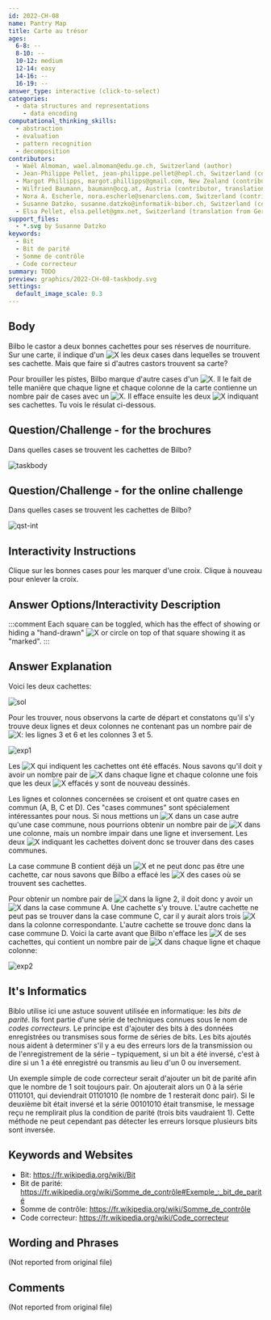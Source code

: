 ```yaml
---
id: 2022-CH-08
name: Pantry Map
title: Carte au trésor
ages:
  6-8: --
  8-10: --
  10-12: medium
  12-14: easy
  14-16: --
  16-19: --
answer_type: interactive (click-to-select)
categories:
  - data structures and representations
    - data encoding
computational_thinking_skills:
  - abstraction
  - evaluation
  - pattern recognition
  - decomposition
contributors:
  - Waël Almoman, wael.almoman@edu.ge.ch, Switzerland (author)
  - Jean-Philippe Pellet, jean-philippe.pellet@hepl.ch, Switzerland (contributor)
  - Margot Phillipps, margot.phillipps@gmail.com, New Zealand (contributor)
  - Wilfried Baumann, baumann@ocg.at, Austria (contributor, translation from English into German)
  - Nora A. Escherle, nora.escherle@senarclens.com, Switzerland (contributor)
  - Susanne Datzko, susanne.datzko@informatik-biber.ch, Switzerland (contributor, graphics)
  - Elsa Pellet, elsa.pellet@gmx.net, Switzerland (translation from German into French)
support_files:
  - *.svg by Susanne Datzko
keywords:
  - Bit
  - Bit de parité
  - Somme de contrôle
  - Code correcteur
summary: TODO
preview: graphics/2022-CH-08-taskbody.svg
settings:
  default_image_scale: 0.3
---
```


[exp1]: graphics/2022-CH-08-explanation1.svg "Explication 1"
[exp2]: graphics/2022-CH-08-explanation2.svg "Explication 2"
[sol]: graphics/2022-CH-08-solution.svg "Solution"
[taskbody]: graphics/2022-CH-08-taskbody.svg "Carte"
[X]: graphics/2022-CH-08-inline_cross.svg "X (15px inline(+0.3ex))"
[qst-int]: interactivity/2022-CH-08-question_interactive.svg

## Body

Bilbo le castor a deux bonnes cachettes pour ses réserves de nourriture. Sur une carte, il indique d'un ![X] les deux cases dans lequelles se trouvent ses cachette. Mais que faire si d'autres castors trouvent sa carte?

Pour brouiller les pistes, Bilbo marque d'autre cases d'un ![X]. Il le fait de telle manière que chaque ligne et chaque colonne de la carte contienne un nombre pair de cases avec un ![X]. Il efface ensuite les deux ![X] indiquant ses cachettes. Tu vois le résulat ci-dessous.

## Question/Challenge - for the brochures

Dans quelles cases se trouvent les cachettes de Bilbo?

![taskbody]


## Question/Challenge - for the online challenge

Dans quelles cases se trouvent les cachettes de Bilbo?

![qst-int]

## Interactivity Instructions

Clique sur les bonnes cases pour les marquer d'une croix. Clique à nouveau pour enlever la croix.

## Answer Options/Interactivity Description

<!-- empty -->

:::comment
Each square can be toggled, which has the effect of showing or hiding a "hand-drawn" ![X] or circle on top of that square showing it as "marked".
:::


## Answer Explanation

Voici les deux cachettes:

![sol]

Pour les trouver, nous observons la carte de départ et constatons qu'il s'y trouve deux lignes et deux colonnes ne contenant pas un nombre pair de ![X]: les lignes 3 et 6 et les colonnes 3 et 5.

![exp1]

Les ![X] qui indiquent les cachettes ont été effacés. Nous savons qu'il doit y avoir un nombre pair de ![X] dans chaque ligne et chaque colonne une fois que les deux ![X] effacés y sont de nouveau dessinés.

Les lignes et colonnes concernées se croisent et ont quatre cases en commun (A, B, C et D). Ces "cases communes" sont spécialement intéressantes pour nous. Si nous mettions un ![X] dans un case autre qu'une case commune, nous pourrions obtenir un nombre pair de ![X] dans une colonne, mais un nombre impair dans une ligne et inversement. Les deux ![X] indiquant les cachettes doivent donc se trouver dans des cases communes.

La case commune B contient déjà un ![X] et ne peut donc pas être une cachette, car nous savons que Bilbo a effacé les ![X] des cases où se trouvent ses cachettes.

Pour obtenir un nombre pair de ![X] dans la ligne 2, il doit donc y avoir un ![X] dans la case commune A. Une cachette s'y trouve. L'autre cachette ne peut pas se trouver dans la case commune C, car il y aurait alors trois ![X] dans la colonne correspondante. L'autre cachette se trouve donc dans la case commune D. Voici la carte avant que Bilbo n'efface les ![X] de ses cachettes, qui contient un nombre pair de ![X] dans chaque ligne et chaque colonne:

![exp2]


## It's Informatics

Biblo utilise ici une astuce souvent utilisée en informatique: les _bits de parité_. Ils font partie d'une série de techniques connues sous le nom de _codes correcteurs_. Le principe est d'ajouter des bits à des données enregistrées ou transmises sous forme de séries de bits. Les bits ajoutés nous aident à determiner s'il y a eu des erreurs lors de la transmission ou de l'enregistrement de la série – typiquement, si un bit a été inversé, c'est à dire si un 1 a été enregistré ou transmis au lieu d'un 0 ou inversement.

Un exemple simple de code correcteur serait d'ajouter un bit de parité afin que le nombre de 1 soit toujours pair. On ajouterait alors un 0 à la série 0110101, qui deviendrait 01101010 (le nombre de 1 resterait donc pair). Si le deuxième bit était inversé et la série 00101010 était transmise, le message reçu ne remplirait plus la condition de parité (trois bits vaudraient 1). Cette méthode ne peut cependant pas détecter les erreurs lorsque plusieurs bits sont inversée.


## Keywords and Websites

 - Bit: https://fr.wikipedia.org/wiki/Bit
 - Bit de parité: https://fr.wikipedia.org/wiki/Somme_de_contrôle#Exemple_:_bit_de_parité
 - Somme de contrôle: https://fr.wikipedia.org/wiki/Somme_de_contrôle
 - Code correcteur: https://fr.wikipedia.org/wiki/Code_correcteur


## Wording and Phrases

(Not reported from original file)


## Comments

(Not reported from original file)
